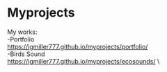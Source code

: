 # Myprojects
My works:\
-Portfolio\
https://igmiller777.github.io/myprojects/portfolio/ \
-Birds Sound\
https://igmiller777.github.io/myprojects/ecosounds/ \
